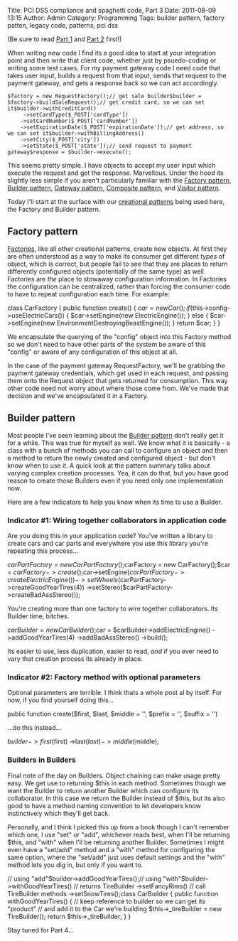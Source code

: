 Title: PCI DSS compliance and spaghetti code, Part 3
Date: 2011-08-09 13:15
Author: Admin
Category: Programming
Tags: builder pattern, factory patten, legacy code, patterns, pci dss

(Be sure to read [Part 1][] and [Part 2][] first!)

When writing new code I find its a good idea to start at your
integration point and then write that client code, whether just by
psuedo-coding or writing some test cases. For my payment gateway code I
need code that takes user input, builds a request from that input, sends
that request to the payment gateway, and gets a response back so we can
act accordingly.

~~~~ {.brush: .php}
$factory = new RequestFactory();// get sale builder$builder = $factory->buildSaleRequest();// get credit card, so we can set it$builder->withCreditCard()
     ->setCardType($_POST['cardType'])
    ->setCardNumber($_POST['cardNumber'])
    ->setExpirationDate($_POST['expirationDate']);// get address, so we can set it$builder->withBillingAddress()
    ->setCity($_POST['city'])
    ->setState($_POST['state']);// send request to payment gateway$response = $builder->execute();
~~~~

This seems pretty simple. I have objects to accept my user input which
execute the request and get the response. Marvellous. Under the hood its
slightly less simple if you aren't particularly familiar with the
[Factory pattern][], [Builder pattern][], [Gateway pattern][],
[Composite pattern][], and [Visitor pattern][].

Today I'll start at the surface with our [creational patterns][] being
used here, the Factory and Builder pattern.

## Factory pattern

[Factories][Factory pattern], like all other creational patterns, create
new objects. At first they are often understood as a way to make its
consumer get different *types* of object, which is correct, but people
fail to see that they are places to return differently configured
objects (potentially of the same type) as well. Factories are *the*
place to stowaway configuration information. In Factories the
configuration can be centralized, rather than forcing the consumer code
to have to repeat configuration each time. For example:

class CarFactory {
    public function create() {
        $car = new Car();
        if($this->config->useElectricCars()) {
            $car->setEngine(new ElectricEngine());
        } else {
            $car->setEngine(new EnvironmentDestroyingBeastEngine());
        }
        return $car;
    }
}

We encapsulate the querying of the "config" object into this Factory
method so we don't need to have other parts of the system be aware of
this "config" or aware of any configuration of this object at all.

In the case of the payment gateway RequestFactory, we'll be grabbing the
payment gateway credentials, which get used in each request, and passing
them onto the Request object that gets returned for consumption. This
way other code need not worry about where those come from. We've made
that decision and we've encapsulated it in a Factory.

## Builder pattern

Most people I've seen learning about the [Builder pattern][] don't
really get it for a while. This was true for myself as well. We know
what it is basically - a class with a bunch of methods you can call to
configure an object and then a method to return the newly created and
configured object - but don't know when to use it. A quick look at the
pattern summary talks about varying complex creation processes. Yea, it
can do that, but you have good reason to create those Builders even if
you need only one implementation now.

Here are a few indicators to help you know when its time to use a
Builder.

### Indicator \#1: Wiring together collaborators in application code

Are you doing this in your application code? You've written a library to
create cars and car parts and everywhere you use this library you're
repeating this process...

$carPartFactory = new CarPartFactory();$carFactory = new CarFactory();$car = $carFactory->create();$car->setEngine($carPartFactory->createElectricEngine())
    ->setWheels($carPartFactory->createGoodYearTires(4))
    ->setStereo($carPartFactory->createBadAssStereo());

You're creating more than one factory to wire together collaborators.
Its Builder time, bitches.

$carBuilder = new CarBuilder();$car = $carBuilder->addElectricEngine()
                  ->addGoodYearTires(4)
                  ->addBadAssStereo()
                  ->build();

Its easier to use, less duplication, easier to read, *and* if you ever
need to vary that creation process its already in place.

### Indicator \#2: Factory method with optional parameters

Optional parameters are terrible. I think thats a whole post al by
itself. For now, if you find yourself doing this...

public function create($first, $last, $middle = '', $prefix = '', $suffix = '')

...do this instead...

$builder->first($first)
        ->last($last)
        ->middle($middle);

### Builders in Builders

Final note of the day on Builders. Object chaining can make usage pretty
easy. We get use to returning \$this in each method. Sometimes though we
want the Builder to return another Builder which can configure its
collaborator. In this case we return the Builder instead of \$this, but
its also good to have a method naming convention to let developers know
instinctively which they'll get back.

Personally, and I think I picked this up from a book though I can't
remember which one, I use "set" or "add", whichever reads best, when
I'll be returning \$this, and "with" when I'll be returning another
Builder. Sometimes I might even have a "set/add" method and a "with"
method for configuring the same option, where the "set/add" just uses
default settings and the "with" method lets you dig in, but only if you
want to.

// using "add"$builder->addGoodYearTires();// using "with"$builder->withGoodYearTires() // returns TireBuilder
        ->setFancyRims()
      // call TireBuilder methods
        ->setSnowTires();class CarBuilder {
    public function withGoodYearTires() {
        // keep reference to builder so we can get its "product"
         // and add it to the Car we're building
        $this->_tireBuilder = new TireBuilder();
        return $this->_tireBuilder;
    }
}

Stay tuned for Part 4...

  [Part 1]: http://blog.bywires.com/2011/02/pci-dss-compliance-and-spaghetti-code.html
  [Part 2]: http://blog.bywires.com/2011/08/pci-dss-compliance-and-spaghetti-code.html
  [Factory pattern]: http://en.wikipedia.org/wiki/Factory_method_pattern
  [Builder pattern]: http://en.wikipedia.org/wiki/Builder_pattern
  [Gateway pattern]: http://martinfowler.com/eaaCatalog/gateway.html
  [Composite pattern]: http://en.wikipedia.org/wiki/Composite_pattern
  [Visitor pattern]: http://en.wikipedia.org/wiki/Visitor_pattern
  [creational patterns]: http://en.wikipedia.org/wiki/Creational_pattern
